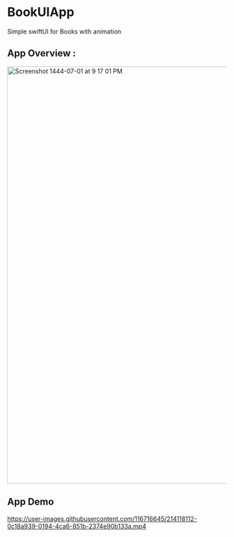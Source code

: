 # BookUIApp

Simple swiftUI for Books with animation 


## App Overview :
<img width="957" alt="Screenshot 1444-07-01 at 9 17 01 PM" src="https://user-images.githubusercontent.com/116716645/214118136-2a2cd375-d5e8-465d-8402-e0558d1c8cfa.png">


## App Demo 
https://user-images.githubusercontent.com/116716645/214118112-0c18a939-0194-4ca6-851b-2374e90b133a.mp4

